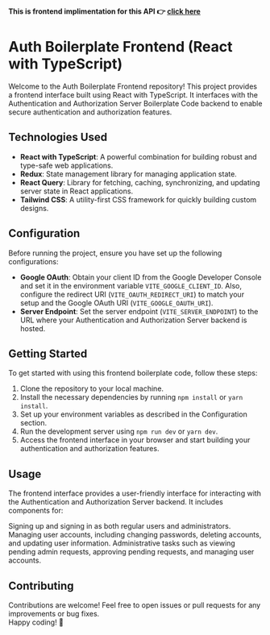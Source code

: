 **This is frontend implimentation for this API 👉 [click here](https://github.com/yashwanth-gh/Authentication-and-Authorization-server-Boilerplate-code)**
# Auth Boilerplate Frontend (React with TypeScript)

Welcome to the Auth Boilerplate Frontend repository! This project provides a frontend interface built using React with TypeScript. It interfaces with the Authentication and Authorization Server Boilerplate Code backend to enable secure authentication and authorization features.

## Technologies Used

- **React with TypeScript**: A powerful combination for building robust and type-safe web applications.
- **Redux**: State management library for managing application state.
- **React Query**: Library for fetching, caching, synchronizing, and updating server state in React applications.
- **Tailwind CSS**: A utility-first CSS framework for quickly building custom designs.

## Configuration

Before running the project, ensure you have set up the following configurations:

- **Google OAuth**: Obtain your client ID from the Google Developer Console and set it in the environment variable `VITE_GOOGLE_CLIENT_ID`. Also, configure the redirect URI (`VITE_OAUTH_REDIRECT_URI`) to match your setup and the Google OAuth URI (`VITE_GOOGLE_OAUTH_URI`).
- **Server Endpoint**: Set the server endpoint (`VITE_SERVER_ENDPOINT`) to the URL where your Authentication and Authorization Server backend is hosted.

## Getting Started

To get started with using this frontend boilerplate code, follow these steps:

1. Clone the repository to your local machine.
2. Install the necessary dependencies by running `npm install` or `yarn install`.
3. Set up your environment variables as described in the Configuration section.
4. Run the development server using `npm run dev` or `yarn dev`.
5. Access the frontend interface in your browser and start building your authentication and authorization features.

## Usage
The frontend interface provides a user-friendly interface for interacting with the Authentication and Authorization Server backend. It includes components for:

Signing up and signing in as both regular users and administrators.
Managing user accounts, including changing passwords, deleting accounts, and updating user information.
Administrative tasks such as viewing pending admin requests, approving pending requests, and managing user accounts.
## Contributing

Contributions are welcome! Feel free to open issues or pull requests for any improvements or bug fixes.   
Happy coding! 🚀
